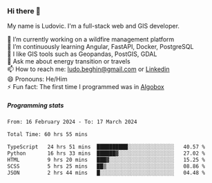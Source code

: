### Hi there 👋

My name is Ludovic. I'm a full-stack web and GIS developer.

 🔭 I’m currently working on a wildfire management platform<br/>
 🌱 I’m continuously learning Angular, FastAPI, Docker, PostgreSQL<br/>
 👯 I like GIS tools such as Geopandas, PostGIS, GDAL<br/>
 💬 Ask me about energy transition or travels<br/>
 📫 How to reach me: ludo.beghin@gmail.com or [Linkedin](https://www.linkedin.com/in/ludovic-beghin/)<br/>
 😄 Pronouns: He/Him<br/>
 ⚡ Fun fact: The first time I programmed was in [Algobox](https://fr.wikipedia.org/wiki/Algobox)<br/>

##### Programming stats
<!--START_SECTION:waka-->

```txt
From: 16 February 2024 - To: 17 March 2024

Total Time: 60 hrs 55 mins

TypeScript   24 hrs 51 mins  ██████████░░░░░░░░░░░░░░░   40.57 %
Python       16 hrs 33 mins  ██████▓░░░░░░░░░░░░░░░░░░   27.02 %
HTML         9 hrs 20 mins   ███▓░░░░░░░░░░░░░░░░░░░░░   15.25 %
SCSS         5 hrs 25 mins   ██▒░░░░░░░░░░░░░░░░░░░░░░   08.86 %
JSON         2 hrs 44 mins   █░░░░░░░░░░░░░░░░░░░░░░░░   04.48 %
```

<!--END_SECTION:waka-->
